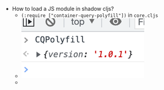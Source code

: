 - How to load a JS module in shadow cljs?
	- `(:require ["container-query-polyfill"])` in `core.cljs`
	- ![image.png](../assets/image_1667641727123_0.png)
	-